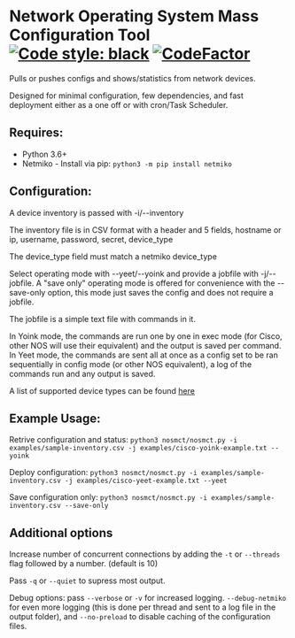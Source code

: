 # Network Operating System Mass Configuration Tool [![Code style: black](https://img.shields.io/badge/code%20style-black-000000.svg)](https://github.com/psf/black) [![CodeFactor](https://www.codefactor.io/repository/github/andrewpiroli/nos-mct/badge)](https://www.codefactor.io/repository/github/andrewpiroli/nos-mct)

Pulls or pushes configs and shows/statistics from network devices.

Designed for minimal configuration, few dependencies, and fast deployment either as a one off or with cron/Task Scheduler.


## Requires:

* Python 3.6+
* Netmiko - Install via pip: `python3 -m pip install netmiko`


## Configuration:

A device inventory is passed with -i/--inventory

The inventory file is in CSV format with a header and 5 fields, hostname or ip, username, password, secret, device_type

The device_type field must match a netmiko device_type

Select operating mode with --yeet/--yoink and provide a jobfile with -j/--jobfile.
A "save only" operating mode is offered for convenience with the --save-only option, this mode just saves the config and does not require a jobfile.

The jobfile is a simple text file with commands in it.

In Yoink mode, the commands are run one by one in exec mode (for Cisco, other NOS will use their equivalent) and the output is saved per command.
In Yeet mode, the commands are sent all at once as a config set to be ran sequentially in config mode (or other NOS equivalent), a log of the commands run and any output is saved.

A list of supported device types can be found [here](./PLATFORMS.md)

## Example Usage:

Retrive configuration and status: ```python3 nosmct/nosmct.py -i examples/sample-inventory.csv -j examples/cisco-yoink-example.txt --yoink```

Deploy configuration: ```python3 nosmct/nosmct.py -i examples/sample-inventory.csv -j examples/cisco-yeet-example.txt --yeet```

Save configuration only: ```python3 nosmct/nosmct.py -i examples/sample-inventory.csv --save-only```

## Additional options

Increase number of concurrent connections by adding the `-t` or `--threads` flag followed by a number. (default is 10)

Pass `-q` or `--quiet` to supress most output.

Debug options: pass `--verbose` or `-v` for increased logging. `--debug-netmiko` for even more logging (this is done per thread and sent to a log file in the output folder), and `--no-preload` to disable caching of the configuration files.
